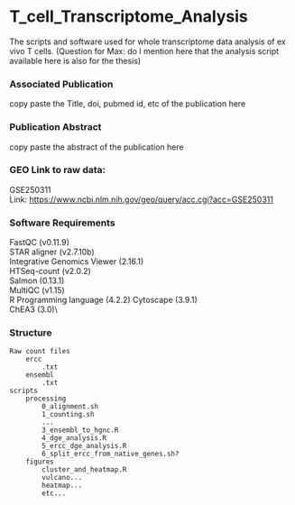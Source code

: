 # T_cell_Transcriptome_Analysis
The scripts and software used for whole transcriptome data analysis of ex vivo T cells. (Question for Max: do I mention here that the analysis script available here is also for the thesis)

### Associated Publication
copy paste the Title, doi, pubmed id, etc of the publication here

### Publication Abstract
copy paste the abstract of the publication here

### GEO Link to raw data: 
GSE250311\
Link: https://www.ncbi.nlm.nih.gov/geo/query/acc.cgi?acc=GSE250311

### Software Requirements
FastQC (v0.11.9)\
STAR aligner (v2.7.10b)\
Integrative Genomics Viewer (2.16.1)\
HTSeq-count (v2.0.2)\
Salmon (0.13.1)\
MultiQC (v1.15)\
R Programming language (4.2.2)
Cytoscape (3.9.1)\
ChEA3 (3.0)\

### Structure
```
Raw count files
	ercc
		.txt
	ensembl
		.txt
scripts
	processing
		0_alignment.sh
		1_counting.sh
		...
		3_ensembl_to_hgnc.R
		4_dge_analysis.R
		5_ercc_dge_analysis.R
		6_split_ercc_from_native_genes.sh?
	figures
		cluster_and_heatmap.R
		vulcano...
		heatmap...
		etc...
  ```  
    
